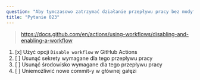 ```yaml
---
question: "Aby tymczasowo zatrzymać działanie przepływu pracy bez modyfikowania kodu źródłowego, powinieneś:"
title: "Pytanie 023"
---
```



> https://docs.github.com/en/actions/using-workflows/disabling-and-enabling-a-workflow
1. [x] Użyć opcji `Disable workflow` w GitHub Actions  
1. [ ] Usunąć sekrety wymagane dla tego przepływu pracy  
1. [ ] Usunąć środowisko wymagane dla tego przepływu pracy  
1. [ ] Uniemożliwić nowe commit-y w głównej gałęzi  
